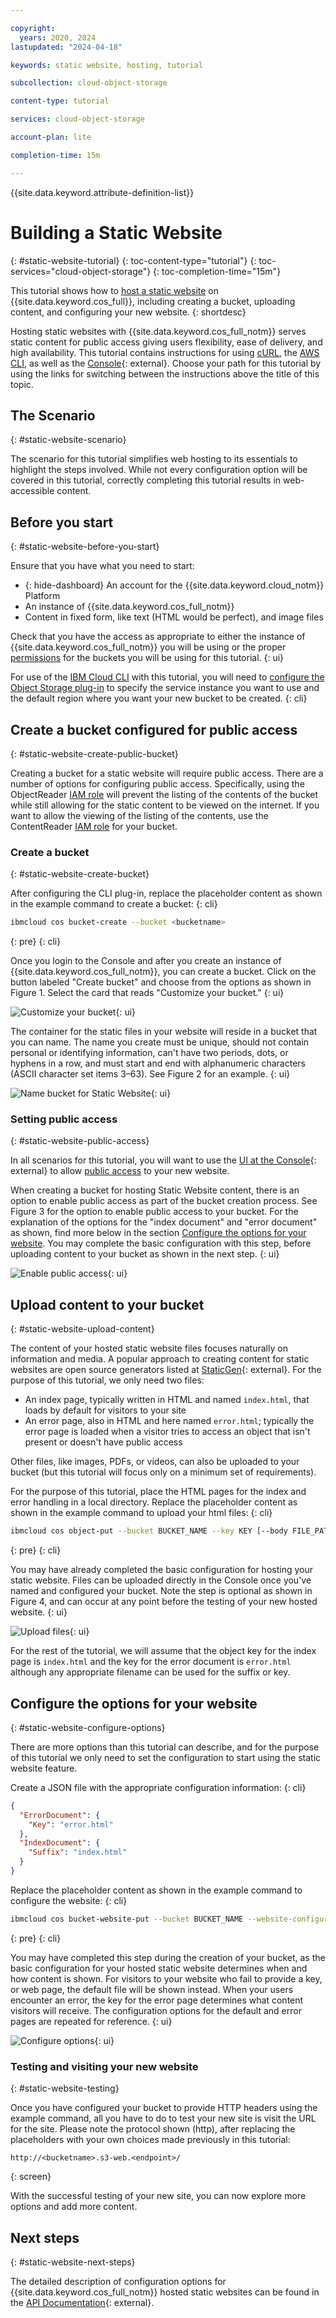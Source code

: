 ```yaml
---

copyright:
  years: 2020, 2024
lastupdated: "2024-04-18"

keywords: static website, hosting, tutorial

subcollection: cloud-object-storage

content-type: tutorial

services: cloud-object-storage

account-plan: lite

completion-time: 15m

---
```


{{site.data.keyword.attribute-definition-list}}

# Building a Static Website
{: #static-website-tutorial}
{: toc-content-type="tutorial"}
{: toc-services="cloud-object-storage"}
{: toc-completion-time="15m"}

This tutorial shows how to [host a static website](/docs/cloud-object-storage?topic=cloud-object-storage-static-website-options) on {{site.data.keyword.cos_full}}, including creating a bucket, uploading content, and configuring your new website.
{: shortdesc}

Hosting static websites with {{site.data.keyword.cos_full_notm}} serves static content for public access giving users flexibility, ease of delivery, and high availability. This tutorial contains instructions for using [cURL](/docs/cloud-object-storage?topic=cloud-object-storage-curl), the [AWS CLI](/docs/cloud-object-storage?topic=cloud-object-storage-aws-cli), as well as the [Console](https://cloud.ibm.com/login){: external}. Choose your path for this tutorial by using the links for switching between the instructions above the title of this topic.

## The Scenario
{: #static-website-scenario}

The scenario for this tutorial simplifies web hosting to its essentials to highlight the steps involved. While not every configuration option will be covered in this tutorial, correctly completing this tutorial results in web-accessible content.

## Before you start
{: #static-website-before-you-start}

Ensure that you have what you need to start:

- {: hide-dashboard} An account for the {{site.data.keyword.cloud_notm}} Platform
- An instance of {{site.data.keyword.cos_full_notm}}
- Content in fixed form, like text (HTML would be perfect), and image files

Check that you have the access as appropriate to either the instance of {{site.data.keyword.cos_full_notm}} you will be using or the proper [permissions](/docs/cloud-object-storage?topic=cloud-object-storage-iam-bucket-permissions) for the buckets you will be using for this tutorial.
{: ui}

For use of the [IBM Cloud CLI](/docs/cloud-object-storage?topic=cloud-object-storage-ic-cos-cli) with this tutorial, you will need to [configure the Object Storage plug-in](/docs/cloud-object-storage?topic=cloud-object-storage-ic-cos-cli#ic-installation) to specify the service instance you want to use and the default region where you want your new bucket to be created.
{: cli}

## Create a bucket configured for public access
{: #static-website-create-public-bucket}

Creating a bucket for a static website will require public access. There are a number of options for configuring public access. Specifically, using the ObjectReader [IAM role](/docs/cloud-object-storage?topic=cloud-object-storage-iam) will prevent the listing of the contents of the bucket while still allowing for the static content to be viewed on the internet. If you want to allow the viewing of the listing of the contents, use the ContentReader [IAM role](/docs/cloud-object-storage?topic=cloud-object-storage-iam) for your bucket.

### Create a bucket
{: #static-website-create-bucket}

After configuring the CLI plug-in, replace the placeholder content as shown in the example command to create a bucket:
{: cli}

```sh
ibmcloud cos bucket-create --bucket <bucketname>
```

{: pre}
{: cli}

Once you login to the Console and after you create an instance of {{site.data.keyword.cos_full_notm}}, you can create a bucket. Click on the button labeled "Create bucket" and choose from the options as shown in Figure 1. Select the card that reads "Customize your bucket."
{: ui}

![Customize your bucket](images/cos-sw-ui-bucket-cards.jpg){: ui}

The container for the static files in your website will reside in a bucket that you can name. The name you create must be unique, should not contain personal or identifying information, can't have two periods, dots, or hyphens in a row, and must start and end with alphanumeric characters (ASCII character set items 3&ndash;63). See Figure 2 for an example.
{: ui}

![Name bucket for Static Website](images/cos-sw-ui-bucketname.jpg){: ui}

### Setting public access
{: #static-website-public-access}

In all scenarios for this tutorial, you will want to use the [UI at the Console](https://cloud.ibm.com/login){: external} to allow [public access](/docs/cloud-object-storage?topic=cloud-object-storage-iam-public-access) to your new website.

When creating a bucket for hosting Static Website content, there is an option to enable public access as part of the bucket creation process. See Figure 3 for the option to enable public access to your bucket. For the explanation of the options for the "index document" and "error document" as shown, find more below in the section [Configure the options for your website](/docs/cloud-object-storage?topic=cloud-object-storage-static-website-tutorial#static-website-configure-options). You may complete the basic configuration with this step, before uploading content to your bucket as shown in the next step.
{: ui}

![Enable public access](images/cos-sw-ui-complete-config.jpg){: ui}

## Upload content to your bucket
{: #static-website-upload-content}

The content of your hosted static website files focuses naturally on information and media. A popular approach to creating content for static websites are open source generators listed at [StaticGen](https://www.staticgen.com){: external}. For the purpose of this tutorial, we only need two files:

- An index page, typically written in HTML and named `index.html`, that loads by default for visitors to your site
- An error page, also in HTML and here named `error.html`; typically the error page is loaded when a visitor tries to access an object that isn't present or doesn't have public access

Other files, like images, PDFs, or videos, can also be uploaded to your bucket (but this tutorial will focus only on a minimum set of requirements).

For the purpose of this tutorial, place the HTML pages for the index and error handling in a local directory. Replace the placeholder content as shown in the example command to upload your html files:
{: cli}

```sh
ibmcloud cos object-put --bucket BUCKET_NAME --key KEY [--body FILE_PATH]
```

{: pre}
{: cli}

You may have already completed the basic configuration for hosting your static website. Files can be uploaded directly in the Console once you've named and configured your bucket. Note the step is optional as shown in Figure 4, and can occur at any point before the testing of your new hosted website.
{: ui}

![Upload files](images/cos-sw-ui-upload-files.jpg){: ui}

For the rest of the tutorial, we will assume that the object key for the index page is `index.html` and the key for the error document is `error.html` although any appropriate filename can be used for the suffix or key.

## Configure the options for your website
{: #static-website-configure-options}

There are more options than this tutorial can describe, and for the purpose of this tutorial we only need to set the configuration to start using the static website feature.

Create a JSON file with the appropriate configuration information:
{: cli}

```json
{
  "ErrorDocument": {
    "Key": "error.html"
  },
  "IndexDocument": {
    "Suffix": "index.html"
  }
}
```

Replace the placeholder content as shown in the example command to configure the website:
{: cli}

```sh
ibmcloud cos bucket-website-put --bucket BUCKET_NAME --website-configuration file://<filename.json>
```
{: pre}
{: cli}

You may have completed this step during the creation of your bucket, as the basic configuration for your hosted static website determines when and how content is shown. For visitors to your website who fail to provide a key, or web page, the default file will be shown instead. When your users encounter an error, the key for the error page determines what content visitors will receive. The configuration options for the default and error pages are repeated for reference.
{: ui}

![Configure options](images/cos-sw-ui-complete-config.jpg){: ui}

### Testing and visiting your new website
{: #static-website-testing}

Once you have configured your bucket to provide HTTP headers using the example command, all you have to do to test your new site is visit the URL for the site. Please note the protocol shown (http), after replacing the placeholders with your own choices made previously in this tutorial:

```http
http://<bucketname>.s3-web.<endpoint>/
```

{: screen}

With the successful testing of your new site, you can now explore more options and add more content.

## Next steps
{: #static-website-next-steps}

The detailed description of configuration options for {{site.data.keyword.cos_full_notm}} hosted static websites can be found in the [API Documentation](https://cloud.ibm.com/apidocs/cos/cos-compatibility){: external}.
